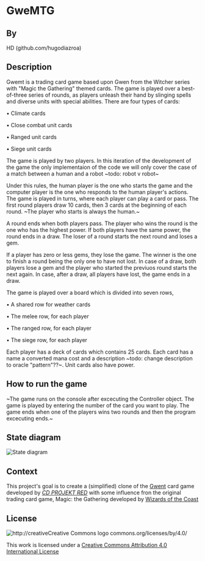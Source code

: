 # GweMTG

## By

HD (github.com/hugodiazroa)

## Description

Gwemt is a trading card game based upon Gwen from the Witcher series with "Magic the Gathering" themed cards. The game is played over a best-of-three series of rounds, as players unleash their hand by slinging spells and diverse units with special abilities.
There are four types of cards:

• Climate cards

• Close combat unit cards

• Ranged unit cards

• Siege unit cards

The game is played by two players. In this iteration of the development of the game the only implementaion of the code we will only cover the case of a  match between a human and a robot ~todo: robot v robot~

Under this rules, the human player is the one who starts the game and the computer player is the one who responds to the human player's actions. The game is played in turns, where each player can play a card or pass.  The first round players draw 10 cards, then 3 cards at the beginning of each round. ~The player who starts is always the human.~

A round ends when both players pass. The player who wins the round is the one who has the highest power. If both players have the same power, the round ends in a draw. The loser of a round starts the next round and loses a gem.

If a player has zero or less gems, they lose the game. The winner is the one to finish a round being the only one to have not lost. In case of a draw, both players lose a gem and the player who started the previuos round starts the next again. In case, after a draw, all players have lost, the game ends in a draw.

The game is played over a board which is divided into seven rows,

   • A shared row for weather cards

   • The melee row, for each player

   • The ranged row, for each player

   • The siege row, for each player

Each player has a deck of cards which contains 25 cards. Each card has a name a converted mana cost and a description ~todo: change description to oracle "pattern"??~. Unit cards also have power.

## How to run the game

~The game runs on the console after excecuting the Controller object. The game is played by entering the number of the card you want to play. The game ends when one of the players wins two rounds and then the program excecuting ends.~

## State diagram

![State diagram](https://github.com/dcc-cc3002/gwemtg/assets/16340209/ac5272fb-d807-4a98-af4e-5dff1f074e1c)

## Context

This project's goal is to create a (simplified) clone of the
[Gwent](https://www.playgwent.com/en/) card game developed by [_CD PROJEKT RED_](https://cdprojektred.com/en/) with some influence fron the original trading card game, Magic: the Gathering developed by [Wizards of the Coast](https://company.wizards.com/en)

## License

![http://creative![Creative Commons logo]()
commons.org/licenses/by/4.0/](https://i.creativecommons.org/l/by/4.0/88x31.png)

This work is licensed under a
[Creative Commons Attribution 4.0 International License](http://creativecommons.org/licenses/by/4.0/)
